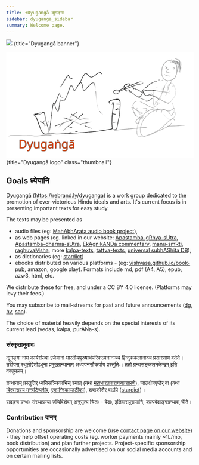 ```yaml
---
title: +Dyugangā द्युगङ्गा
sidebar: dyuganga_sidebar
summary: Welcome page.
---
```


![](images/ashmanvatI.jpg)
{title="Dyugangā banner"}

![](images/dg-homa-logo.gif)
{title="Dyugangā logo" class="thumbnail"}

## Goals ध्येयानि
Dyugangā (https://rebrand.ly/dyuganga) is a work group dedicated to the promotion of ever-victorious Hindu ideals and arts. It's current focus is in presenting important texts for easy study.

The texts may be presented as 

- audio files (eg: [MahAbhArata audio book project](projects/audio/mbh-audio/)), 
- as web pages (eg. linked in our website: [Apastamba-gRhya-sUtra](https://vishvasa.github.io/vedAH_yajuH/taittirIyam/sUtram/ApastambaH/gRhyam/sUtra-TIkAH/), [Apastamba-dharma-sUtra](https://vishvasa.github.io/vedAH_yajuH/taittirIyam/sUtram/ApastambaH/dharma-sUtram/sarva-prastutiH/), [EkAgnikANDa commentary](https://vishvasa.github.io/vedAH_yajuH/taittirIyam/sUtram/ApastambaH/gRhyam/ekAgnikANDam/sarva-prastutiH/), [manu-smRti](https://vishvasa.github.io/kalpAntaram/smRtiH/manuH/sarva-prastutiH/05/), [raghuvaMsha](https://vishvasa.github.io/kAvyam/laxyam/padyam/kAlidAsaH/raghuvaMsham/sarva-prastutiH/01/), more [kalpa-texts](/groups/dyuganga/projects/text/proofreading/kalpa-texts/), [tattva-texts](/groups/dyuganga/projects/text/proofreading/tattva-texts/), [universal subhAShita DB](https://subhashita.github.io/saMskRtam/padyam/random/)), 
- as dictionaries (eg: [stardict](https://sanskrit-coders.github.io/dictionaries/offline/stardict))
- ebooks distributed on various platforms - (eg: [vishvasa.github.io/book-pub](https://vishvasa.github.io/book-pub), amazon, google play). Formats include md, pdf (A4, A5), epub, azw3, html, etc. 

We distribute these for free, and under a CC BY 4.0 license. (Platforms may levy their fees.)

You may subscribe to mail-streams for past and future announcements ([dg](https://groups.google.com/g/dyuganga), [hv](https://groups.google.com/g/hindu-vidya/), [san](https://groups.google.com/g/samskrita)).

The choice of material heavily depends on the special interests of its current lead (vedas, kalpa, purANa-s).

### संस्कृतानुवादः
द्युगङ्गा नाम कार्यसंस्था ऽजेयानां भारतीयपुरुषार्थपरिकल्पनानाञ्च हिन्दुककलानाञ्च प्रसारणाय वर्तते। तदीयस् स्थूलोद्देशोऽधुना प्रमुखग्रन्थानाम् अध्ययनसौकर्याय प्रस्तुतिः। ततो ग्रन्थसङ्कलनकेन्द्रम् इति वक्तुमलम्।

ग्रन्थानाम् प्रस्तुतिर् ध्वनिसञ्चिकाभिस् स्यात् (यथा [महाभारतपारायणप्रसारणे](projects/audio/mbh-audio/)), जालक्षेत्रपृष्ठैर् वा (यथा [विश्वासस्य मन्त्रटिप्पनीषु](https://vishvasa.github.io/vedAH_sAma/paravastu-saama/devaH/agniH/mahAvaishvAnara-vratam/), [एकाग्निकाण्डटीका](https://vishvasa.github.io/vedAH_yajuH/taittirIyam/sUtram/ApastambaH/gRhyam/ekAgnikANDam/sarva-prastutiH/1_01a/)), शब्दकोशैर् वाऽपि ([stardict](https://sanskrit-coders.github.io/dictionaries/offline/stardict))।

सद्यश्च ग्रन्थाः संस्थाग्रण्या रुचिविशेषम् अनुसृत्य चिताः - वेदाः, इतिहासपुराणानि, कल्पवेदाङ्गग्रन्थाश् चेति।

### Contribution दानम्
Donations and sponsorship are welcome (use [contact page on our website](contact/)) - they help offset operating costs (eg. worker payments mainly ~1L/mo, book distribution) and plan further projects. Project-specific sponsorship opportunities are occasionally advertised on our social media accounts and on certain mailing lists.


